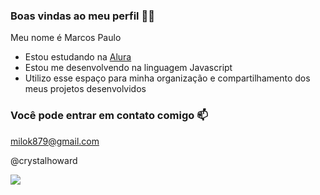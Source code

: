 ### Boas vindas ao meu perfil 💙💙

Meu nome é Marcos Paulo

- Estou estudando na [Alura](https://www.alura.com.br)
- Estou me desenvolvendo na linguagem Javascript
- Utilizo esse espaço para minha organização e compartilhamento dos meus projetos desenvolvidos

### Você pode entrar em contato comigo 📫
milok879@gmail.com

@crystalhoward

![](https://media1.tenor.com/m/abKy5x4Q3G8AAAAC/testament-guilty-gear.gif)
